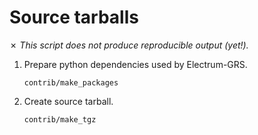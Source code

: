 Source tarballs
===============

✗ _This script does not produce reproducible output (yet!)._

1. Prepare python dependencies used by Electrum-GRS.

    ```
    contrib/make_packages
    ```

2. Create source tarball.

    ```
    contrib/make_tgz
    ```
